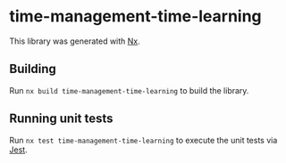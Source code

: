 # time-management-time-learning

This library was generated with [Nx](https://nx.dev).

## Building

Run `nx build time-management-time-learning` to build the library.

## Running unit tests

Run `nx test time-management-time-learning` to execute the unit tests via [Jest](https://jestjs.io).
